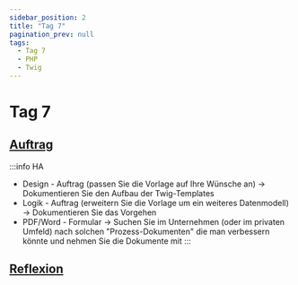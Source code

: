 ```yaml
---
sidebar_position: 2
title: "Tag 7"
pagination_prev: null
tags:
  - Tag 7
  - PHP
  - Twig
---
```


# Tag 7

## [Auftrag](./auftrag.md)

:::info HA
- Design - Auftrag (passen Sie die Vorlage auf Ihre Wünsche an) -> Dokumentieren Sie den Aufbau der Twig-Templates
- Logik - Auftrag (erweitern Sie die Vorlage um ein weiteres Datenmodell) -> Dokumentieren Sie das Vorgehen
- PDF/Word - Formular -> Suchen Sie im Unternehmen (oder im privaten Umfeld) nach solchen "Prozess-Dokumenten" die man verbessern könnte und nehmen Sie die Dokumente mit
:::

## [Reflexion](./reflexion.md)
